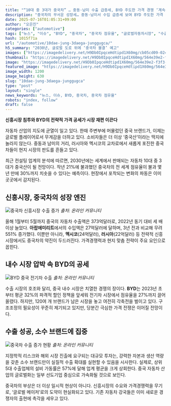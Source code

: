 ```yaml
---
title: "“10대 중 3대가 중국차” … 중동·남미 수출 급증세, BYD 주도한 가격 경쟁 ‘계속된다’"
description: "중국차의 무서운 성장세… 중동·남미서 수입 급증세 보여 BYD 주도한 가격 전쟁도 계속 중 ..."
date: 2025-07-16T01:05:31+09:00
author: "오은진"
categories: ["automotive"]
tags: ["뉴스", "이슈", "BYD", "중국차", "중국차 점유율", "글로벌자동차시장", "수출경쟁력"]
hash: 1015f71a
url: "/automotive/10dae-jung-3daega-junggugca/"
h5_summary: "2030년, 글로벌 도로 위에 ‘중국차 물결’ 예고"
images: ["https://imagedelivery.net/H9Db0IpqceHdtipd1X60mg/cb05cd09-024e-4b2c-7de3-e73745b63600/public", "https://imagedelivery.net/H9Db0IpqceHdtipd1X60mg/04005b7a-a83d-40e9-6db7-6a2f3c9a1600/public", "https://imagedelivery.net/H9Db0IpqceHdtipd1X60mg/564e39e2-f3f3-433e-9d2b-87efad876900/public", "https://imagedelivery.net/H9Db0IpqceHdtipd1X60mg/39da856f-c71b-4182-cb56-f6fa0e1fd200/public"]
thumbnail: "https://imagedelivery.net/H9Db0IpqceHdtipd1X60mg/564e39e2-f3f3-433e-9d2b-87efad876900/public"
image: "https://imagedelivery.net/H9Db0IpqceHdtipd1X60mg/564e39e2-f3f3-433e-9d2b-87efad876900/public"
featured_image: "https://imagedelivery.net/H9Db0IpqceHdtipd1X60mg/564e39e2-f3f3-433e-9d2b-87efad876900/public"
image_width: 1200
image_height: 630
slug: "10dae-jung-3daega-junggugca"
type: "post"
layout: "single"
news_keywords: "뉴스, 이슈, BYD, 중국차, 중국차 점유율"
robots: "index, follow"
draft: false
---
```


**신흥시장 침투와 BYD의 전략적 가격 공세가 시장 재편 이끈다**

자동차 산업의 지도에 균열이 일고 있다. 한때 주변부에 머물렀던 중국 브랜드가, 이제는 글로벌 플레이어로서 무게감을 더하고 있다. 소비자들은 더 이상 ‘중국산’이라는 딱지에 놀라지 않는다. 중동과 남미의 거리, 러시아와 멕시코의 교차로에서 새롭게 포진한 중국차들이 현지 시장의 판도를 흔들고 있다.

최근 컨설팅 업계의 분석에 따르면, 2030년에는 세계에서 판매되는 자동차 10대 중 3대가 중국산이 될 전망이다. 작년 21%에 불과했던 중국차의 전 세계 점유율이 불과 몇 년 만에 30%까지 치솟을 수 있다는 예측이다. 현장에서 포착되는 변화의 파동은 이미 곳곳에서 감지된다.

## 신흥시장, 중국차의 성장 엔진  

![중국차 신흥시장 수출 증가](https://imagedelivery.net/H9Db0IpqceHdtipd1X60mg/04005b7a-a83d-40e9-6db7-6a2f3c9a1600/public)
*출처: 온라인 커뮤니티*

올해 1월부터 5월까지 중국의 자동차 수출액은 373억달러로, 2022년 동기 대비 세 배 이상 늘었다. **아랍에미리트**에서의 수입액은 27억달러에 달하며, 3년 전과 비교해 무려 551% 증가했다. 이뿐만 아니라, **멕시코**(24억달러), **러시아**(22억달러) 등 전략적 신흥시장에서도 중국차의 약진이 두드러진다. 가격경쟁력과 현지 맞춤 전략이 주요 요인으로 꼽힌다.

## 내수 시장 압박 속 BYD의 공세  

![BYD 중국 전기차 수출](https://imagedelivery.net/H9Db0IpqceHdtipd1X60mg/39da856f-c71b-4182-cb56-f6fa0e1fd200/public)
*출처: 온라인 커뮤니티*

수출 시장의 호조와 달리, 중국 내수 시장은 치열한 경쟁의 장이다. **BYD**는 2023년 초부터 평균 32%의 파격적 할인 정책을 앞세워 전기차 시장에서 점유율을 27%까지 끌어올렸다. 하지만, 120여 개 브랜드가 남은 시장을 놓고 여전히 각축전을 벌이고 있다. 구조조정의 필요성이 꾸준히 제기되고 있지만, 당분간 극심한 가격 전쟁은 이어질 전망이다.

## 수출 성공, 소수 브랜드에 집중  

![중국차 수출 증가 현황](https://imagedelivery.net/H9Db0IpqceHdtipd1X60mg/cb05cd09-024e-4b2c-7de3-e73745b63600/public)
*출처: 온라인 커뮤니티*

지정학적 리스크와 해외 시장 진출에 요구되는 대규모 투자는, 강력한 자본과 생산 역량을 갖춘 소수 브랜드만이 실질적 수출 확대를 실현할 수 있음을 시사한다. 실제로, 상위 5대 수출업체의 설비 가동률은 57%에 달해 업계 평균을 크게 상회한다. 중국 자동차 산업의 글로벌화는 일부 선도기업 중심으로 가속화될 것으로 보인다.

중국차의 부상은 더 이상 일시적 현상이 아니다. 신흥시장의 수요와 가격경쟁력을 무기로, ‘글로벌 메이저’로의 도약이 현실화되고 있다. 기존 자동차 강국들은 이미 새로운 경쟁자의 출현에 촉각을 세우고 있다.

